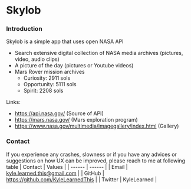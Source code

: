 # Skylob

### Introduction

Skylob is a simple app that uses open NASA API
  - Search extensive digital collection of NASA media archives (pictures, video, audio clips)
  - A picture of the day (pictures or Youtube videos)
  - Mars Rover mission archives
    - Curiosity: 2911 sols
    - Opportunity: 5111 sols
    - Spirit: 2208 sols

Links:
  - https://api.nasa.gov/ (Source of API)
  - https://mars.nasa.gov/ (Mars exploration program)
  - https://www.nasa.gov/multimedia/imagegallery/index.html (Gallery)

### Contact

If you experience any crashes, slowness or if you have any advices or suggestions on how UX can be improved, please reach to me at following table
| Contact | Values |
| ------ | ------ |
| Email | kyle.learned.this@gmail.com |
| GitHub | https://github.com/KyleLearnedThis |
| Twitter | KyleLearned |
